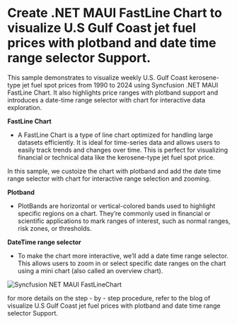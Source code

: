 # Create .NET MAUI FastLine Chart to visualize U.S Gulf Coast jet fuel prices with plotband and date time range selector Support.
This sample demonstrates to visualize weekly U.S. Gulf Coast kerosene-type jet fuel spot prices from 1990 to 2024 using Syncfusion .NET MAUI FastLine Chart. It also highlights price ranges with plotband support and introduces a date-time range selector with chart for interactive data exploration.

**FastLine Chart**

* A FastLine Chart is a type of line chart optimized for handling large datasets efficiently. It is ideal for time-series data and allows users to easily track trends and changes over time. This is perfect for visualizing financial or technical data like the kerosene-type jet fuel spot price.

In this sample, we custoize the chart with plotband and add the date time range selector with chart for interactive range selection and zooming.

**Plotband**

* PlotBands are horizontal or vertical-colored bands used to highlight specific regions on a chart. They’re commonly used in financial or scientific applications to mark ranges of interest, such as normal ranges, risk zones, or thresholds.

**DateTime range selector**

* To make the chart more interactive, we’ll add a date time range selector. This allows users to zoom in or select specific date ranges on the chart using a mini chart (also called an overview chart).

![Syncfusion NET MAUI FastLineChart](https://github.com/user-attachments/assets/d1ca6a61-764f-4a16-9733-d3e3a970c60a)

for more details on the step - by - step procedure, refer to the blog of visualize U.S Gulf Coast jet fuel prices with plotband and date time range selector Support.
